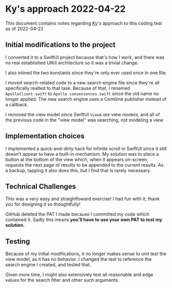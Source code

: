 # Ky's approach 2022-04-22 #

This document contains notes regarding [Ky]'s approach to this coding test as of 2022-04-22



## Initial modifications to the project ##

I converted it to a SwiftUI project because that's how I work, and there was no real established UIKit architecture so it was a trivial change.

I also inlined the two konstants since they're only ever used once in one file.

I moved search-related code to a new search engine file since they're all specifically realted to that task. Because of that, I renamed `ApolloClient.swift` to `Apollo conveniences.swift` since the old name no longer applied. The new search engine uses a Combine publisher instead of a callback.

I removed the view model since SwiftUI `View`s _are_ view models, and all of the previous code in the "view model" was searching, not modeling a view



## Implementation choices ##

I implemented a quick-and-dirty hack for infinite scroll in SwiftUI since it still doesn't appear to have a built-in mechanism. My solution was to place a button at the bottom of the view which, when it appears on-screen, requests the next page of results to be appended to the current results. As a backup, tapping it also does this, but I find that is rarely necessary.



## Technical Challenges ##

This was a very easy and straightfoward exercise! I had fun with it; thank you for designing it so thoughtfully!

GitHub deleted the PAT I made because I committed my code which contained it. Sadly this means **you'll have to use your own PAT to test my solution.**



## Testing ##

Because of my initial modifications, it no longer makes sense to unit test the view model, as it has no behavior. I changed the test to reference the search engine I created, and tested that.

Given more time, I might also extensively test all reasonable and edge values for the search filter and other such arguments. 



[Ky]: https://KyLeggiero.me
